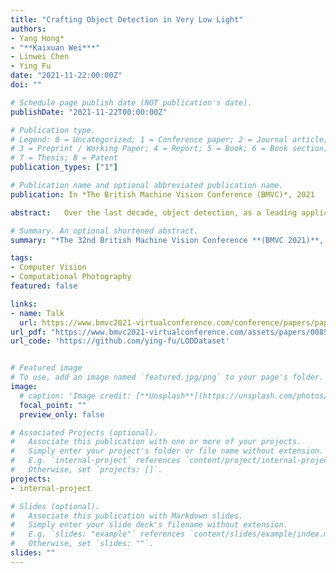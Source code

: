 ```yaml
---
title: "Crafting Object Detection in Very Low Light"
authors:
- Yang Hong*
- "**Kaixuan Wei***"
- Linwei Chen
- Ying Fu
date: "2021-11-22:00:00Z"
doi: ""

# Schedule page publish date (NOT publication's date).
publishDate: "2021-11-22T00:00:00Z"

# Publication type.
# Legend: 0 = Uncategorized; 1 = Conference paper; 2 = Journal article;
# 3 = Preprint / Working Paper; 4 = Report; 5 = Book; 6 = Book section;
# 7 = Thesis; 8 = Patent
publication_types: ["1"]

# Publication name and optional abbreviated publication name.
publication: In *The British Machine Vision Conference (BMVC)*, 2021

abstract:   Over the last decade, object detection, as a leading application in computer vision, has been intensively studied, heavily engineered and widely applicable to everyday life. However, existing object detection algorithms could easily break down under very dim environments, due to significantly low signal-to-noise ratio (SNR). Prepending a low-light image enhancement step before detection, as a common practice, increases the computation cost substantially, yet still does not yield satisfactory results. In this paper, we systematically investigate object detection in very low light and identify several design principles that are essential to the low-light detection system. Based upon these criteria, we design a practical low-light detection system that utilizes a realistic low-light synthetic pipeline as well as an auxiliary low-light recovery module. The former can transform any labeled images from existing object detection datasets into their low-light counterparts to facilitate end-to-end training, while the latter can boost the low-light detection performance without adding additional computation cost at inference. Furthermore, we capture a real-world low-light object detection dataset, containing more than two thousand paired low/normal-light images with instance-level annotations to support this line of work. Extensive experiments collectively show the promising results of our designed detection system in very low light, paving the way for real-world object detection in the dark. Our dataset are publicly available at https://github.com/ying-fu/LODDataset.

# Summary. An optional shortened abstract.
summary: "*The 32nd British Machine Vision Conference **(BMVC 2021)**, Virtual, Online*" 

tags:
- Computer Vision
- Computational Photography
featured: false

links:
- name: Talk
  url: https://www.bmvc2021-virtualconference.com/conference/papers/paper_0085.html
url_pdf: "https://www.bmvc2021-virtualconference.com/assets/papers/0085.pdf"
url_code: 'https://github.com/ying-fu/LODDataset'


# Featured image
# To use, add an image named `featured.jpg/png` to your page's folder. 
image:
  # caption: 'Image credit: [**Unsplash**](https://unsplash.com/photos/pLCdAaMFLTE)'
  focal_point: ""
  preview_only: false

# Associated Projects (optional).
#   Associate this publication with one or more of your projects.
#   Simply enter your project's folder or file name without extension.
#   E.g. `internal-project` references `content/project/internal-project/index.md`.
#   Otherwise, set `projects: []`.
projects:
- internal-project

# Slides (optional).
#   Associate this publication with Markdown slides.
#   Simply enter your slide deck's filename without extension.
#   E.g. `slides: "example"` references `content/slides/example/index.md`.
#   Otherwise, set `slides: ""`.
slides: ""
---
```

